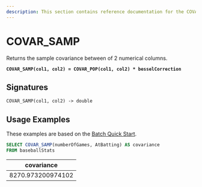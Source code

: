 ```yaml
---
description: This section contains reference documentation for the COVAR_SAMP function.
---
```


# COVAR\_SAMP

Returns the sample covariance between of 2 numerical columns.

<pre><code><strong>COVAR_SAMP(col1, col2) = COVAR_POP(col1, col2) * besselCorrection</strong></code></pre>

## Signatures

`COVAR_SAMP(col1, col2) -> double`

## Usage Examples

These examples are based on the [Batch Quick Start](../../basics/getting-started/quick-start.md#batch).

```sql
SELECT COVAR_SAMP(numberOfGames, AtBatting) AS covariance 
FROM baseballStats
```

| covariance        |
| ----------------- |
| 8270.973200974102 |
